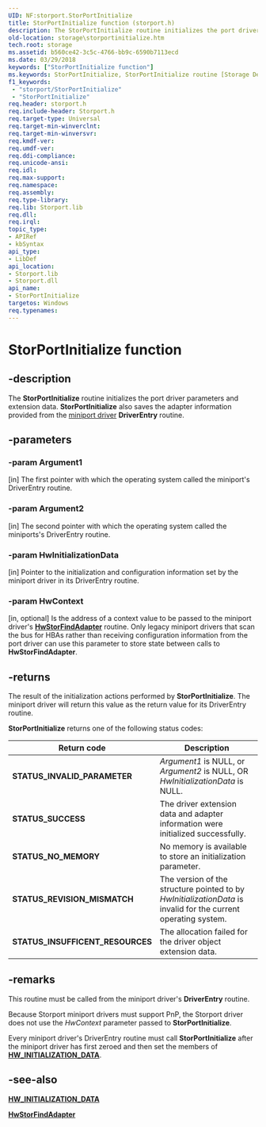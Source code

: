 ```yaml
---
UID: NF:storport.StorPortInitialize
title: StorPortInitialize function (storport.h)
description: The StorPortInitialize routine initializes the port driver parameters and extension data. StorPortInitialize also saves the adapter information provided from the miniport driver.
old-location: storage\storportinitialize.htm
tech.root: storage
ms.assetid: b560ce42-3c5c-4766-bb9c-6590b7113ecd
ms.date: 03/29/2018
keywords: ["StorPortInitialize function"]
ms.keywords: StorPortInitialize, StorPortInitialize routine [Storage Devices], storage.storportinitialize, storport/StorPortInitialize, storprt_c60ad9af-507c-42e1-9f8a-04e3378bc37b.xml
f1_keywords:
 - "storport/StorPortInitialize"
 - "StorPortInitialize"
req.header: storport.h
req.include-header: Storport.h
req.target-type: Universal
req.target-min-winverclnt: 
req.target-min-winversvr: 
req.kmdf-ver: 
req.umdf-ver: 
req.ddi-compliance: 
req.unicode-ansi: 
req.idl: 
req.max-support: 
req.namespace: 
req.assembly: 
req.type-library: 
req.lib: Storport.lib
req.dll: 
req.irql: 
topic_type:
- APIRef
- kbSyntax
api_type:
- LibDef
api_location:
- Storport.lib
- Storport.dll
api_name:
- StorPortInitialize
targetos: Windows
req.typenames: 
---
```


# StorPortInitialize function

## -description

The **StorPortInitialize** routine initializes the port driver parameters and extension data. **StorPortInitialize** also saves the adapter information provided from the [miniport driver](https://docs.microsoft.com/windows-hardware/drivers/storage/storage-miniport-drivers) **DriverEntry** routine.

## -parameters

### -param Argument1 
[in]
The first pointer with which the operating system called the miniport's DriverEntry routine.

### -param Argument2 
[in]
The second pointer with which the operating system called the miniports's DriverEntry routine.

### -param HwInitializationData 
[in]
Pointer to the initialization and configuration information set by the miniport driver in its DriverEntry routine.

### -param HwContext 
[in, optional]
Is the address of a context value to be passed to the miniport driver's [**HwStorFindAdapter**](nc-storport-hw_find_adapter.md) routine. Only legacy miniport drivers that scan the bus for HBAs rather than receiving configuration information from the port driver can use this parameter to store state between calls to **HwStorFindAdapter**.

## -returns

The result of the initialization actions performed by **StorPortInitialize**. The miniport driver will return this value as the return value for its DriverEntry routine.

**StorPortInitialize** returns one of the following status codes:

| Return code | Description |
| ----------- | ----------- |
| **STATUS_INVALID_PARAMETER** | *Argument1* is NULL, or *Argument2* is NULL, OR *HwInitializationData* is NULL. |
| **STATUS_SUCCESS**           | The driver extension data and adapter information were initialized successfully. |
| **STATUS_NO_MEMORY**         | No memory is available to store an initialization parameter. |
| **STATUS_REVISION_MISMATCH** | The version of the structure pointed to by *HwInitializationData* is invalid for the current operating system. |
| **STATUS_INSUFFICENT_RESOURCES** | The allocation failed for the driver object extension data. |

## -remarks

This routine must be called from the miniport driver's **DriverEntry** routine.

Because Storport miniport drivers must support PnP, the Storport driver does not use the *HwContext* parameter passed to **StorPortInitialize**.

Every miniport driver's DriverEntry routine must call **StorPortInitialize** after the miniport driver has first zeroed and then set the members of [**HW_INITIALIZATION_DATA**](ns-storport-_hw_initialization_data-r1.md).

## -see-also

[**HW_INITIALIZATION_DATA**](ns-storport-_hw_initialization_data-r1.md)

[**HwStorFindAdapter**](nc-storport-hw_find_adapter.md)
